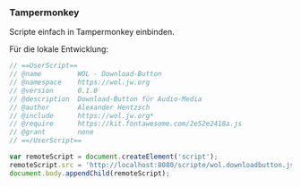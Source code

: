 ### Tampermonkey

Scripte einfach in Tampermonkey einbinden.

Für die lokale Entwicklung:
```js 
// ==UserScript==
// @name         WOL - Download-Button
// @namespace    https://wol.jw.org
// @version      0.1.0
// @description  Download-Button für Audio-Media
// @author       Alexander Hentzsch
// @include      https://wol.jw.org*
// @require      https://kit.fontawesome.com/2e52e2418a.js
// @grant        none
// ==/UserScript==

var remoteScript = document.createElement('script');
remoteScript.src = 'http://localhost:8080/scripte/wol.downloadbutton.js?ts='+(+new Date());
document.body.appendChild(remoteScript);
```
